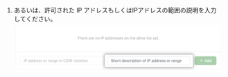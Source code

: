 1. あるいは、許可された IP アドレスもしくはIPアドレスの範囲の説明を入力してください。 ![IP アドレスの名前を追加する [Key] フィールド](/assets/images/help/security/ip-address-name-field.png)
